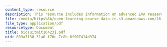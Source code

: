 ```yaml
---
content_type: resource
description: This resource includes information on advanced EVA research.
file: /media/https%3A/open-learning-course-data-rc.s3.amazonaws.com/16-423j-aerospace-biomedical-and-life-support-engineering-spring-2006/809a713031a0f70e7c8b6f907414d374_biosuitmit16423j.pdf
file_type: application/pdf
resourcetype: Document
title: biosuitmit16423j.pdf
uid: 809a7130-31a0-f70e-7c8b-6f907414d374
---
```

